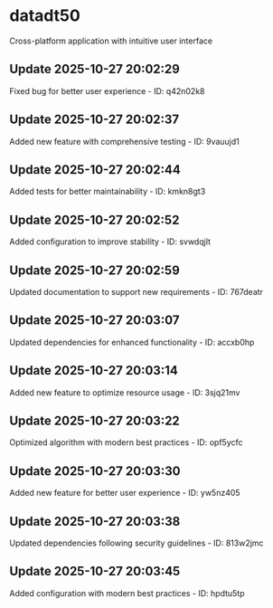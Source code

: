 # datadt50
Cross-platform application with intuitive user interface

## Update 2025-10-27 20:02:29
Fixed bug for better user experience - ID: q42n02k8


## Update 2025-10-27 20:02:37
Added new feature with comprehensive testing - ID: 9vauujd1


## Update 2025-10-27 20:02:44
Added tests for better maintainability - ID: kmkn8gt3


## Update 2025-10-27 20:02:52
Added configuration to improve stability - ID: svwdqjlt


## Update 2025-10-27 20:02:59
Updated documentation to support new requirements - ID: 767deatr


## Update 2025-10-27 20:03:07
Updated dependencies for enhanced functionality - ID: accxb0hp


## Update 2025-10-27 20:03:14
Added new feature to optimize resource usage - ID: 3sjq21mv


## Update 2025-10-27 20:03:22
Optimized algorithm with modern best practices - ID: opf5ycfc


## Update 2025-10-27 20:03:30
Added new feature for better user experience - ID: yw5nz405


## Update 2025-10-27 20:03:38
Updated dependencies following security guidelines - ID: 813w2jmc


## Update 2025-10-27 20:03:45
Added configuration with modern best practices - ID: hpdtu5tp

